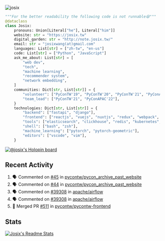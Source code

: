 ![josix](https://komarev.com/ghpvc/?username=josix)
```python
"""For the better readability the following code is not runnable😆"""
@dataclass
class Josix:
    pronouns: Union[Literal["he"], Literal["him"]]
    website: str = "https://josix.tw"
    digital_garden: str = "http://note.josix.tw/"
    email: str = "josixwang(at)gmail.com"
    languages: List[str] = ["zh-tw", "en-us"]
    code: List[str] = ["Python", "JavaScript"]
    ask_me_about: List[str] = [
        "web dev",
        "tech",
        "machine learning",
        "recommender system",
        "network embedding",
    ]
    communities: Dict[str, List[str]] = {
        "volunteer": ["PyConTW'19", "PyConTW'20", "PyConTW'21", "PyConAPAC'22"],
        "team_lead": ["PyConTW'21", "PyConAPAC'22"],
    }
    technologies: Dict[str, List[str]] = {
        "backend": ["fastapi", "django"],
        "frontend": ["reactjs", "vuejs", "nuxtjs", "redux", "webpack", "tailwindcss"],
        "tools": ["elasticsearch", "clickhouse", "redis", "kubernetes", "docker"],
        "shell": ["bash", "zsh"],
        "machine_learning": ["pytorch", "pytorch-geometric"],
        "editors": ["vscode", "vim"],
    }
```
[![@josix's Holopin board](https://holopin.io/api/user/board?user=josix)](https://holopin.io/@josix)

## Recent Activity
<!--START_SECTION:activity-->
1. 🗣 Commented on [#45](https://github.com/pycontw/pycon_archive_past_website/issues/45#issuecomment-2173897332) in [pycontw/pycon_archive_past_website](https://github.com/pycontw/pycon_archive_past_website)
2. 🗣 Commented on [#44](https://github.com/pycontw/pycon_archive_past_website/pull/44#issuecomment-2172998783) in [pycontw/pycon_archive_past_website](https://github.com/pycontw/pycon_archive_past_website)
3. 🗣 Commented on [#39308](https://github.com/apache/airflow/issues/39308#issuecomment-2097514103) in [apache/airflow](https://github.com/apache/airflow)
4. 🗣 Commented on [#39308](https://github.com/apache/airflow/issues/39308#issuecomment-2085038514) in [apache/airflow](https://github.com/apache/airflow)
5. 🎉 Merged PR [#511](https://github.com/pycontw/pycontw-frontend/pull/511) in [pycontw/pycontw-frontend](https://github.com/pycontw/pycontw-frontend)
<!--END_SECTION:activity-->



## Stats
[![Josix's Readme Stats](https://github-readme-stats.vercel.app/api?username=josix&show_icons=true&theme=default&count_private=true&card_width=400)](https://github.com/anuraghazra/github-readme-stats)
